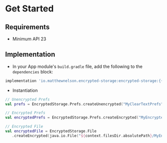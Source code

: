 Get Started
===

## Requirements
 - Minimum API 23

## Implementation
 - In your App module's `build.gradle` file, add the following to the `dependencies` block:
 ```groovy
 implementation 'io.matthewnelson.encrypted-storage:encrypted-storage:{{ encrypted_storage.release }}'
 ```

 - Instantiation
 ```kotlin
 // Unencrypted Prefs
 val prefs = EncryptedStorage.Prefs.createUnencrypted("MyClearTextPrefs", context)

 // Encrypted Prefs
 val encryptedPrefs = EncryptedStorage.Prefs.createEncrypted("MyEncryptedPrefs", context)

 // Encrypted File
 val encryptedFile = EncryptedStorage.File
    .createEncrypted(java.io.File("${context.filesDir.absolutePath}/MyEncryptedFile"), context))
 ```